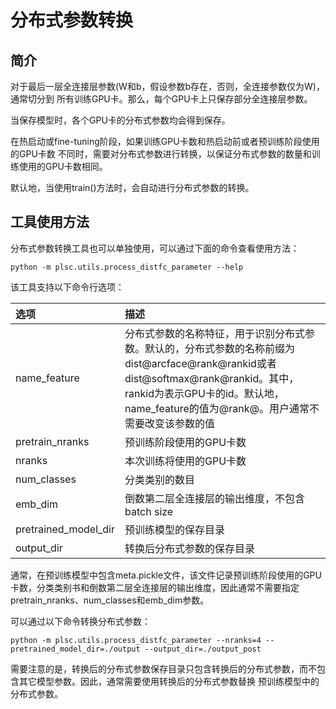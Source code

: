 # 分布式参数转换

## 简介

对于最后一层全连接层参数(W和b，假设参数b存在，否则，全连接参数仅为W)，通常切分到
所有训练GPU卡。那么，每个GPU卡上只保存部分全连接层参数。

当保存模型时，各个GPU卡的分布式参数均会得到保存。

在热启动或fine-tuning阶段，如果训练GPU卡数和热启动前或者预训练阶段使用的GPU卡数
不同时，需要对分布式参数进行转换，以保证分布式参数的数量和训练使用的GPU卡数相同。

默认地，当使用train()方法时，会自动进行分布式参数的转换。

## 工具使用方法

分布式参数转换工具也可以单独使用，可以通过下面的命令查看使用方法：

```shell
python -m plsc.utils.process_distfc_parameter --help
```

该工具支持以下命令行选项：

| 选项                    |    描述              |
| :---------------------- | :------------------- |
| name_feature            | 分布式参数的名称特征，用于识别分布式参数。默认的，分布式参数的名称前缀为dist@arcface@rank@rankid或者dist@softmax@rank@rankid。其中，rankid为表示GPU卡的id。默认地，name_feature的值为@rank@。用户通常不需要改变该参数的值 |
| pretrain_nranks         | 预训练阶段使用的GPU卡数 |
| nranks                  | 本次训练将使用的GPU卡数 |
| num_classes             | 分类类别的数目          |
| emb_dim                 | 倒数第二层全连接层的输出维度，不包含batch size |
| pretrained_model_dir    | 预训练模型的保存目录 |
| output_dir              | 转换后分布式参数的保存目录 |

通常，在预训练模型中包含meta.pickle文件，该文件记录预训练阶段使用的GPU卡数，分类类别书和倒数第二层全连接层的输出维度，因此通常不需要指定pretrain_nranks、num_classes和emb_dim参数。

可以通过以下命令转换分布式参数：
```shell
python -m plsc.utils.process_distfc_parameter --nranks=4 --pretrained_model_dir=./output --output_dir=./output_post
```

需要注意的是，转换后的分布式参数保存目录只包含转换后的分布式参数，而不包含其它模型参数。因此，通常需要使用转换后的分布式参数替换
预训练模型中的分布式参数。
